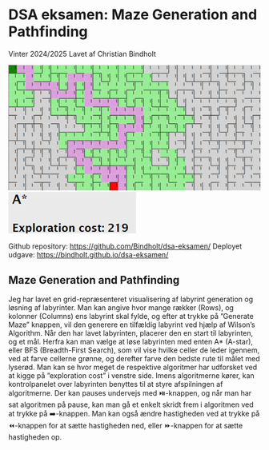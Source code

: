# DSA eksamen: Maze Generation and Pathfinding
Vinter 2024/2025
Lavet af Christian Bindholt

![Maze picture](./images/maze.png)
![Exploration cost picture](./images/exploration-cost.png)
 
Github repository: https://github.com/Bindholt/dsa-eksamen/ 
Deployet udgave: https://bindholt.github.io/dsa-eksamen/

## Maze Generation and Pathfinding
Jeg har lavet en grid-repræsenteret visualisering af labyrint generation og løsning af labyrinter. 
Man kan angive hvor mange rækker (Rows), og kolonner (Columns) ens labyrint skal fylde, og efter at trykke på ”Generate Maze” knappen, vil den generere  en tilfældig labyrint ved hjælp af Wilson’s Algorithm.
Når den har lavet labyrinten, placerer den en start til labyrinten, og et mål.
Herfra kan man vælge at løse labyrinten med enten A* (A-star), eller BFS (Breadth-First Search), som vil vise hvilke celler de leder igennem, ved at farve cellerne grønne, og derefter farve den bedste rute til målet med lyserød.
Man kan se hvor meget de respektive algoritmer har udforsket ved at kigge på ”exploration cost” i venstre side.
Imens algoritmerne kører, kan kontrolpanelet over labyrinten benyttes til at styre afspilningen af algoritmerne. 
Der kan pauses undervejs med ⏯️-knappen, og når man har sat algoritmen på pause, kan man gå et enkelt skridt frem i algoritmen ved at trykke på ➡️-knappen. 
Man kan også ændre hastigheden ved at trykke på ⏪-knappen for at sætte hastigheden ned, eller ⏩-knappen for at sætte hastigheden op.
